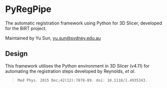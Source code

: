 # PyRegPipe
The automatic registration framework using Python for 3D Slicer, developed for the BiRT project.

Maintained by Yu Sun, yu.sun@sydney.edu.au

## Design
This framework utilises the Python environment in 3D Slicer (v4.11) for automating the registration steps developed by Reynolds, *et al*.

> `Med Phys. 2015 Dec;42(12):7078-89. doi: 10.1118/1.4935343.`
